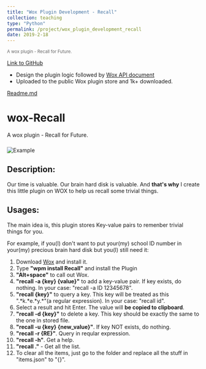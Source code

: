 ```yaml
---
title: "Wox Plugin Development - Recall"
collection: teaching
type: "Python"
permalink: /project/wox_plugin_development_recall
date: 2019-2-18
---
```


<span style="color: #666666; font-size: 0.8em;"> A wox plugin - Recall for Future. </span>

[Link to GitHub](https://github.com/ZzzGin/wox-recall)

- Design the plugin logic followed by [Wox API document](http://doc.wox.one/en/)
- Uploaded to the public Wox plugin store and 1k+ downloaded. 

[Readme.md](https://github.com/ZzzGin/wox-recall/blob/master/README.md)

# wox-Recall

A wox plugin - Recall for Future.
###
![Example](https://github.com/ZzzGin/wox-recall/raw/master/Images/recall.gif)

## Description:

Our time is valuable. Our brain hard disk is valuable. And **that's why** I create this little plugin on WOX to help us recall some trivial things.

## Usages:

The main idea is, this plugin stores Key-value pairs to remenber trivial things for you.

For example, if you(I) don't want to put your(my) school ID number in your(my) precious brain hard disk but you(I) still need it:

1. Download [Wox](http://www.wox.one/) and install it.
2. Type **"wpm install Recall"** and install the Plugin
3. **"Alt+space"** to call out Wox.
4. **"recall -a {key} {value}"** to add a key-value pair. If key exists, do nothing. In your case: "recall -a ID 12345678".
5. **"recall {key}"** to query a key. This key will be treated as this ".\*k.\*e.\*y.\*"(a regular expression). In your case: "recall id".
6. Select a result and hit Enter. The value will **be copied to clipboard**.
7. **"recall -d {key}"** to delete a key. This key should be exactly the same to the one in stored file.
8. **"recall -u {key} {new_value}"**. If key NOT exists, do nothing.
9. **"recall -r {RE}"**. Query in reqular expression.
10. **"recall -h"**. Get a help.
11. **"recall ."** - Get all the list.
12. To clear all the items, just go to the folder and replace all the stuff in "items.json" to "{}".



